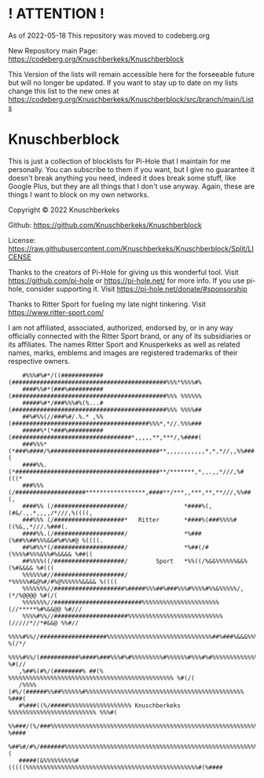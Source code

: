 # ! ATTENTION !
As of 2022-05-18 This repository was moved to codeberg.org

New Repository main Page: https://codeberg.org/Knuschberkeks/Knuschberblock

This Version of the lists will remain accessible here for the forseeable future but will no longer be updated.
If you want to stay up to date on my lists change this list to the new ones at https://codeberg.org/Knuschberkeks/Knuschberblock/src/branch/main/Lists

# Knuschberblock 
This is just a collection of blocklists for Pi-Hole that I maintain for me personally.
You can subscribe to them if you want, but I give no guarantee it doesn't break anything you need,
indeed it does break some stuff, like Google Plus, but they are all things that I don't use anyway.
Again, these are things I want to block on my own networks.
 
Copyright © 2022 Knuschberkeks

Github: https://github.com/Knuschberkeks/Knuschberblock

License: https://raw.githubusercontent.com/Knuschberkeks/Knuschberblock/Split/LICENSE

Thanks to the creators of Pi-Hole for giving us this wonderful tool.
Visit https://github.com/pi-hole or https://pi-hole.net/ for more info.
If you use pi-hole, consider supporting it. Visit https://pi-hole.net/donate/#sponsorship

Thanks to Ritter Sport for fueling my late night tinkering. Visit https://www.ritter-sport.com/

I am not affiliated, associated, authorized, endorsed by, or in any way officially connected with the Ritter Sport brand,
or any of its subsidiaries or its affiliates.
The names Ritter Sport and Knusperkeks as well as related names, marks, emblems and images are registered trademarks of their respective owners.

        #%%%#%#*/((############(############################################%%%*%%%%#%
        ####%%#*(###%##########(############################################%%% %%%%%%
        #####%#*/###%%%#%(%...#(############################################%%% %%%%##
        ##%#%%(//###%#/.%.* ,%%(#######################################%%%*,*//.%%%###
        #####%*(*###%##########(##################################*,,,,,**,***/,%####(
        ###%%%*(*###%####/%###############################**,,,,,,,,,,,*,*,*//,,%%###(
        ####%%.(*#########################################**/*******,*,,.,,*///,%#(((*
        ###%%% (/####################*****************,####**/***,,***,**,**///,%%##(,
        ####%% (/####################/                *####%(,(#&/.,.*,,,,/*///,%((((,
        ###%%% (/####################*   Ritter       *####%(###%%%%#((%&,,*///.%###(.
        ####%%.(/####################/                *%###(%##%%##%%%&&#%#%%#@ %((((.
        ##%#%%*(/####################/                *%##(/#(%%%%#%%%&%%#%&&&& %##(( 
        ##%%%%((/####################/        Sport   *%%((/%&&%%%%%%&&%(%#&&&& %#((( 
        %%%%%%#//####################/                *%%%%%#&@%#/#%@%%%%%%&&&& %(((( 
        %%%%%%%//####################%#####%%%##%###%%%#%%%%#%%&%%%%%/,(*/%@@@@ %#(/( 
        %%%%%%%//#########################%%%%%%%%%%%%%%%%%%%%%%(//*****%#%&&@@ %#/// 
        %%%%#%%//#####################%%%%%%%%%%%%%%%%%%%%%%%%%%%(/////*//*#&&@ %%#// 
        %%%%#%%//###################%%%%%%%%%%%%%%%%%%%%%%%%%%%%%%##%###%&&&%%% %(/*/ 
        %%%%#%%/(###########%####%###%%%#%#%%%%%%%%%#%%%%%%#%%%#%#%%%%%%%%%%%%% %#(// 
       ,%##%(#%/(########% ##(% %%%%%%%%%%%%%%%%%%%%%%%%%%%%%%%%%%%%%%%%%%%%%%% %#(/( 
       /%%%%(#%/(######%%##%%%%%%#%%%%%%%%%%%%%%%%%%%%%%%%%%%%%%%%%%%%%%%%%%%%% %###( 
       #%###((%/#####%%%%%%%%%%%%%%%%%% Knuschberkeks %%%%%%%%%%%%%%%%%%%%%%%%% %%%#( 
       %%###/(%/###%%%%%%%%%%%%%%%%%%%%%%%%%%%%%%%%%%%%%%%%%%%%%%%%%%%%%%%%%%%% %#### 
       %##%#/#%/#######%%%%%%%%%%%%%%%%%%%%%%%%%%%%%%%%%%%%%%%%%%%%%%%%%%%%%%%%.%%%#( 
       #####(&%%%%%%%%%#(((((%%%%%%%%%%%%%%%%%%%%%%%%%%%%%%%%%%%%%%%%%%%%%%%%%#(%#### 
       
